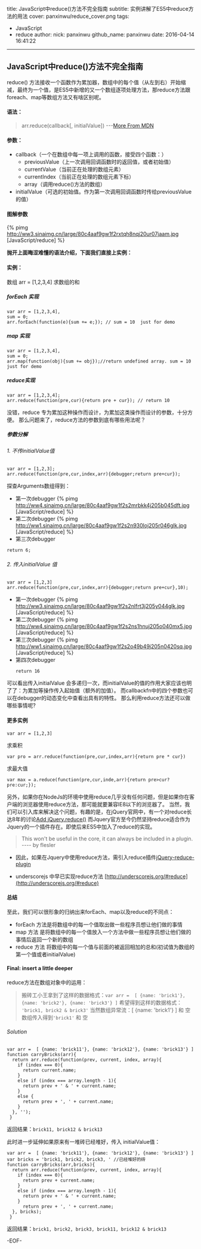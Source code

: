 title: JavaScript中reduce()方法不完全指南
subtitle:  实例讲解了ES5中reduce方法的用法
cover: panxinwu/reduce_cover.png
tags:
  - JavaScript
  - reduce
author:
  nick: panxinwu
  github_name: panxinwu
date: 2016-04-14 16:41:22
---

<!-- more -->
## JavaScript中reduce()方法不完全指南
reduce() 方法接收一个函数作为累加器，数组中的每个值（从左到右）开始缩减，最终为一个值，是ES5中新增的又一个数组逐项处理方法，那reduce方法跟foreach、map等数组方法又有啥区别呢。

#### 语法：
> arr.reduce(callback[, initialValue])   ---[More From MDN](https://developer.mozilla.org/en-US/docs/Web/JavaScript/Reference/Global_Objects/Array/Reduce)

#### 参数：
- callback（一个在数组中每一项上调用的函数，接受四个函数：）
  - previousValue（上一次调用回调函数时的返回值，或者初始值）
  - currentValue（当前正在处理的数组元素）
  - currentIndex（当前正在处理的数组元素下标）
  - array（调用reduce()方法的数组）
- initialValue（可选的初始值。作为第一次调用回调函数时传给previousValue的值）

#### 图解参数
{% pimg http://ww3.sinaimg.cn/large/80c4aaf9gw1f2rxtqh8nqj20ur07jaam.jpg [JavaScript/reduce] %}


**抛开上面晦涩难懂的语法介绍，下面我们直接上实例：**
#### 实例：
数组 arr = [1,2,3,4] 求数组的和
##### forEach 实现
```
var arr = [1,2,3,4],
sum = 0;
arr.forEach(function(e){sum += e;}); // sum = 10  just for demo
```
##### map 实现
```
var arr = [1,2,3,4],
sum = 0;
arr.map(function(obj){sum += obj});//return undefined array. sum = 10  just for demo
```
##### reduce实现
```
var arr = [1,2,3,4];
arr.reduce(function(pre,cur){return pre + cur}); // return 10
```
没错，reduce 专为累加这种操作而设计，为累加这类操作而设计的参数，十分方便。
那么问题来了，reduce方法的参数到底有哪些用法呢？
##### 参数分解
###### 1. 不传initialValue值
```
var arr = [1,2,3];
arr.reduce(function(pre,cur,index,arr){debugger;return pre+cur});
```
探查Arguments数组得到：
- 第一次debugger
{% pimg http://ww4.sinaimg.cn/large/80c4aaf9gw1f2s2mrbkk4j205b045dft.jpg [JavaScript/reduce] %}
- 第二次debugger
{% pimg http://ww1.sinaimg.cn/large/80c4aaf9gw1f2s2n930loj205r046glk.jpg [JavaScript/reduce] %}
- 第三次debugger
```
return 6;
```



###### 2. 传入initialValue 值
```
var arr = [1,2,3]
arr.reduce(function(pre,cur,index,arr){debugger;return pre+cur},10);
```
- 第一次debugger
{% pimg http://ww3.sinaimg.cn/large/80c4aaf9gw1f2s2nlfrt3j205y044glk.jpg [JavaScript/reduce] %}
- 第二次debugger
{% pimg http://ww4.sinaimg.cn/large/80c4aaf9gw1f2s2ns1hnuj205o040mx5.jpg [JavaScript/reduce] %}
- 第三次debugger
{% pimg http://ww1.sinaimg.cn/large/80c4aaf9gw1f2s2o49b49j205n0420sq.jpg [JavaScript/reduce] %}
- 第四次debugger
  ```
  return 16
  ```

可以看出传入initialValue 会多递归一次，而initialValue的值的作用大家应该也明了了：为累加等操作传入起始值（额外的加值）。
而callbackfn中的四个参数也可以在debugger的动态变化中查看出具有的特性。
那么利用reduce方法还可以做哪些事情呢?
#### 更多实例
```
var arr = [1,2,3]
```
求乘积
```
var pro = arr.reduce(function(pre,cur,index,arr){return pre * cur})
```

求最大值
```
var max = a.reduce(function(pre,cur,inde,arr){return pre>cur?pre:cur;});
```

另外，如果你在NodeJs的环境中使用reduce几乎没有任何问题，但是如果你在客户端的浏览器使用reduce方法，那可能就要兼容IE8以下的浏览器了。
当然，我们可以引入库来解决这个问题，有趣的是，在jQuery官网中，有一个对reduce长达8年的讨论[Add jQuery.reduce()](https://bugs.jquery.com/ticket/1886) 而Jquery官方至今仍然坚持reduce适合作为Jquery的一个插件存在。即使后来ES5中加入了reduce的实现。
> This won't be useful in the core, it can always be included in a plugin. ---- by flesler

- 因此，如果在Jquery中使用reduce方法，需引入reduce插件[jQuery-reduce-plugin](https://github.com/xhroot/jQuery-reduce-plugin)

- underscorejs 中早已实现reduce方法 [http://underscorejs.org/#reduce](http://underscorejs.org/#reduce)

#### 总结
至此，我们可以很形象的归纳出来forEach、map以及reduce的不同点：
- forEach 方法是将数组中的每一个值取出做一些程序员想让他们做的事情
- map 方法 是将数组中的每一个值放入一个方法中做一些程序员想让他们做的事情后返回一个新的数组
- reduce 方法 将数组中的每一个值与前面的被返回相加的总和(初试值为数组的第一个值或者initialValue)

#### Final: insert a little deeper
reduce方法在数组对象中的运用：
> 搬砖工小王拿到了这样的数据格式：`var arr =  [ {name: 'brick1'}, {name: 'brick2'}, {name: 'brick3'} ]`
> 希望得到这样的数据格式： `'brick1, brick2 & brick3'`
> 当然数组异常流：[ {name: 'brick1'} ] 和 空数组传入得到`'brick1'` 和 空

###### Solution
```
var arr =  [ {name: 'brick11'}, {name: 'brick12'}, {name: 'brick13'} ]
function carryBricks(arr){
  return arr.reduce(function(prev, current, index, array){
    if (index === 0){
      return current.name;
    }
    else if (index === array.length - 1){
      return prev + ' & ' + current.name;
    }
    else {
      return prev + ', ' + current.name;
    }
  }, '');
 }
 ```

返回结果：`brick11, brick12 & brick13`

此时进一步延伸如果原来有一堆砖已经堆好，传入 initialValue值：

```
var arr =  [ {name: 'brick11'}, {name: 'brick12'}, {name: 'brick13'} ]
var bricks = 'brick1, brick2, brick3, ' //已经堆好的砖
function carryBricks(arr,bricks){
  return arr.reduce(function(prev, current, index, array){
    if (index === 0){
      return prev + current.name;
    }
    else if (index === array.length - 1){
      return prev + ' & ' + current.name;
    }
      return prev + ', ' + current.name;
  }, bricks);
 }
 ```

返回结果：`brick1, brick2, brick3, brick11, brick12 & brick13`

-EOF-
